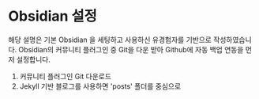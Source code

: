 # Obsidian 설정

해당 설명은 기본 Obsidian 을 세팅하고 사용하신 유경험자를 기반으로 작성하였습니다.
Obsidian의 커뮤니티 플러그인 중 Git을 다운 받아 Github에 자동 백업 연동을 먼저 설정합니다.

1. 커뮤니티 플러그인 Git 다운로드
2. Jekyll 기반 블로그를 사용하면 'posts' 폴더를 중심으로 
